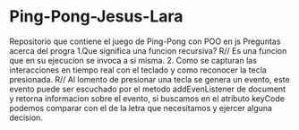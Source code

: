 # Ping-Pong-Jesus-Lara
Repositorio que contiene el juego de Ping-Pong con POO en js
Preguntas acerca del  progra
1.Que significa una funcion recursiva?
R// Es una funcion que en su ejecucion se invoca a si misma.
2. Como se capturan las interacciones en tiempo real con el teclado y como reconocer la tecla presionada.
R// Al lomento de presionar una tecla se genera un evento, este evento puede ser escuchado por el metodo addEvenListener de document y retorna informacion sobre el evento, si buscamos en el atributo keyCode podemos comparar con el de la letra que necesitamos y ejercer alguna decision.
